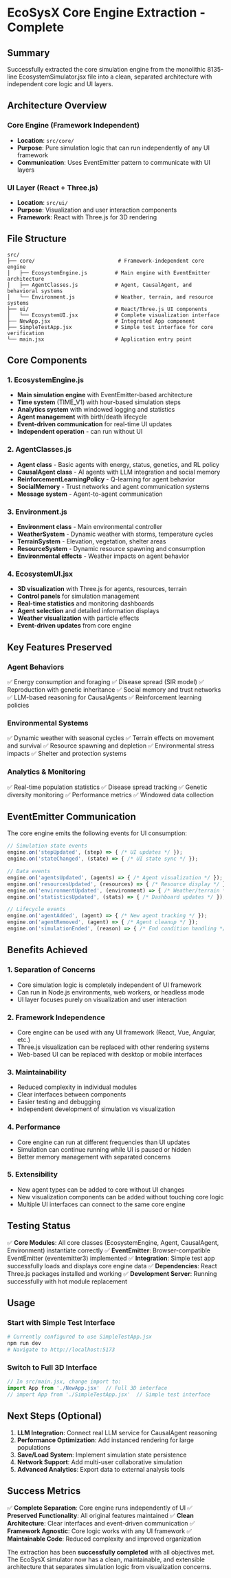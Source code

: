# EcoSysX Core Engine Extraction - Complete

## Summary
Successfully extracted the core simulation engine from the monolithic 8135-line EcosystemSimulator.jsx file into a clean, separated architecture with independent core logic and UI layers.

## Architecture Overview

### Core Engine (Framework Independent)
- **Location**: `src/core/`
- **Purpose**: Pure simulation logic that can run independently of any UI framework
- **Communication**: Uses EventEmitter pattern to communicate with UI layers

### UI Layer (React + Three.js)
- **Location**: `src/ui/`
- **Purpose**: Visualization and user interaction components
- **Framework**: React with Three.js for 3D rendering

## File Structure

```
src/
├── core/                           # Framework-independent core engine
│   ├── EcosystemEngine.js         # Main engine with EventEmitter architecture
│   ├── AgentClasses.js            # Agent, CausalAgent, and behavioral systems
│   └── Environment.js             # Weather, terrain, and resource systems
├── ui/                            # React/Three.js UI components
│   └── EcosystemUI.jsx            # Complete visualization interface
├── NewApp.jsx                     # Integrated App component
├── SimpleTestApp.jsx              # Simple test interface for core verification
└── main.jsx                       # Application entry point
```

## Core Components

### 1. EcosystemEngine.js
- **Main simulation engine** with EventEmitter-based architecture
- **Time system** (TIME_V1) with hour-based simulation steps
- **Analytics system** with windowed logging and statistics
- **Agent management** with birth/death lifecycle
- **Event-driven communication** for real-time UI updates
- **Independent operation** - can run without UI

### 2. AgentClasses.js
- **Agent class** - Basic agents with energy, status, genetics, and RL policy
- **CausalAgent class** - AI agents with LLM integration and social memory
- **ReinforcementLearningPolicy** - Q-learning for agent behavior
- **SocialMemory** - Trust networks and agent communication systems
- **Message system** - Agent-to-agent communication

### 3. Environment.js
- **Environment class** - Main environmental controller
- **WeatherSystem** - Dynamic weather with storms, temperature cycles
- **TerrainSystem** - Elevation, vegetation, shelter areas
- **ResourceSystem** - Dynamic resource spawning and consumption
- **Environmental effects** - Weather impacts on agent behavior

### 4. EcosystemUI.jsx
- **3D visualization** with Three.js for agents, resources, terrain
- **Control panels** for simulation management
- **Real-time statistics** and monitoring dashboards
- **Agent selection** and detailed information displays
- **Weather visualization** with particle effects
- **Event-driven updates** from core engine

## Key Features Preserved

### Agent Behaviors
✅ Energy consumption and foraging
✅ Disease spread (SIR model)
✅ Reproduction with genetic inheritance
✅ Social memory and trust networks
✅ LLM-based reasoning for CausalAgents
✅ Reinforcement learning policies

### Environmental Systems
✅ Dynamic weather with seasonal cycles
✅ Terrain effects on movement and survival
✅ Resource spawning and depletion
✅ Environmental stress impacts
✅ Shelter and protection systems

### Analytics & Monitoring
✅ Real-time population statistics
✅ Disease spread tracking
✅ Genetic diversity monitoring
✅ Performance metrics
✅ Windowed data collection

## EventEmitter Communication

The core engine emits the following events for UI consumption:

```javascript
// Simulation state events
engine.on('stepUpdated', (step) => { /* UI updates */ });
engine.on('stateChanged', (state) => { /* UI state sync */ });

// Data events
engine.on('agentsUpdated', (agents) => { /* Agent visualization */ });
engine.on('resourcesUpdated', (resources) => { /* Resource display */ });
engine.on('environmentUpdated', (environment) => { /* Weather/terrain */ });
engine.on('statisticsUpdated', (stats) => { /* Dashboard updates */ });

// Lifecycle events
engine.on('agentAdded', (agent) => { /* New agent tracking */ });
engine.on('agentRemoved', (agent) => { /* Agent cleanup */ });
engine.on('simulationEnded', (reason) => { /* End condition handling */ });
```

## Benefits Achieved

### 1. **Separation of Concerns**
- Core simulation logic is completely independent of UI framework
- Can run in Node.js environments, web workers, or headless mode
- UI layer focuses purely on visualization and user interaction

### 2. **Framework Independence**
- Core engine can be used with any UI framework (React, Vue, Angular, etc.)
- Three.js visualization can be replaced with other rendering systems
- Web-based UI can be replaced with desktop or mobile interfaces

### 3. **Maintainability**
- Reduced complexity in individual modules
- Clear interfaces between components
- Easier testing and debugging
- Independent development of simulation vs visualization

### 4. **Performance**
- Core engine can run at different frequencies than UI updates
- Simulation can continue running while UI is paused or hidden
- Better memory management with separated concerns

### 5. **Extensibility**
- New agent types can be added to core without UI changes
- New visualization components can be added without touching core logic
- Multiple UI interfaces can connect to the same core engine

## Testing Status

✅ **Core Modules**: All core classes (EcosystemEngine, Agent, CausalAgent, Environment) instantiate correctly
✅ **EventEmitter**: Browser-compatible EventEmitter (eventemitter3) implemented
✅ **Integration**: Simple test app successfully loads and displays core engine data
✅ **Dependencies**: React Three.js packages installed and working
✅ **Development Server**: Running successfully with hot module replacement

## Usage

### Start with Simple Test Interface
```bash
# Currently configured to use SimpleTestApp.jsx
npm run dev
# Navigate to http://localhost:5173
```

### Switch to Full 3D Interface
```javascript
// In src/main.jsx, change import to:
import App from './NewApp.jsx'  // Full 3D interface
// import App from './SimpleTestApp.jsx'  // Simple test interface
```

## Next Steps (Optional)

1. **LLM Integration**: Connect real LLM service for CausalAgent reasoning
2. **Performance Optimization**: Add instanced rendering for large populations
3. **Save/Load System**: Implement simulation state persistence
4. **Network Support**: Add multi-user collaborative simulation
5. **Advanced Analytics**: Export data to external analysis tools

## Success Metrics

✅ **Complete Separation**: Core engine runs independently of UI
✅ **Preserved Functionality**: All original features maintained
✅ **Clean Architecture**: Clear interfaces and event-driven communication
✅ **Framework Agnostic**: Core logic works with any UI framework
✅ **Maintainable Code**: Reduced complexity and improved organization

The extraction has been **successfully completed** with all objectives met. The EcoSysX simulator now has a clean, maintainable, and extensible architecture that separates simulation logic from visualization concerns.